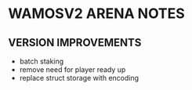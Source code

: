 # WAMOSV2 ARENA NOTES

## VERSION IMPROVEMENTS
 - batch staking
 - remove need for player ready up
 - replace struct storage with encoding
